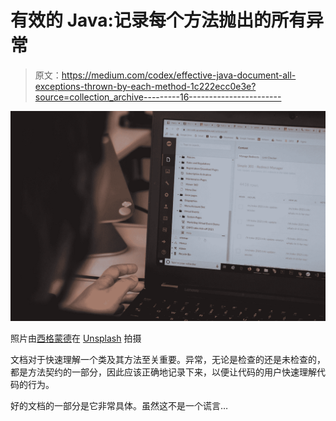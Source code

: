 # 有效的 Java:记录每个方法抛出的所有异常

> 原文：<https://medium.com/codex/effective-java-document-all-exceptions-thrown-by-each-method-1c222ecc0e3e?source=collection_archive---------16----------------------->

![](img/707ec83b6af1e2edfcbd0dbf139ff709.png)

照片由[西格蒙德](https://unsplash.com/@sigmund?utm_source=medium&utm_medium=referral)在 [Unsplash](https://unsplash.com?utm_source=medium&utm_medium=referral) 拍摄

文档对于快速理解一个类及其方法至关重要。异常，无论是检查的还是未检查的，都是方法契约的一部分，因此应该正确地记录下来，以便让代码的用户快速理解代码的行为。

好的文档的一部分是它非常具体。虽然这不是一个谎言…